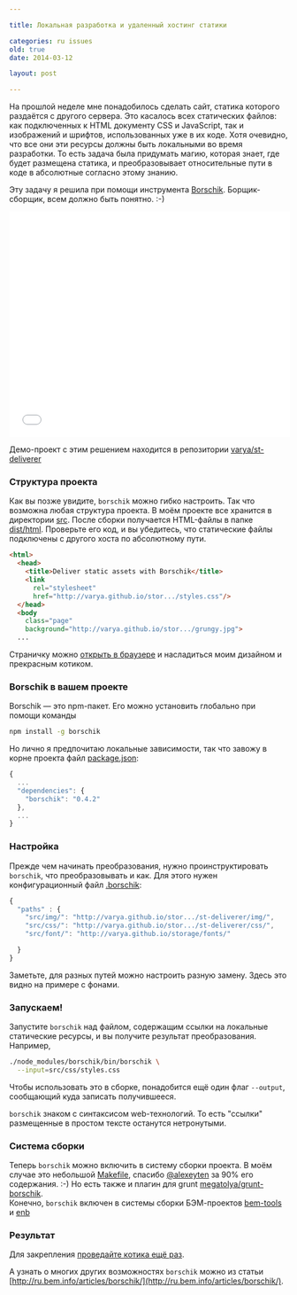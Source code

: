 ```yaml
---

title: Локальная разработка и удаленный хостинг статики

categories: ru issues
old: true
date: 2014-03-12

layout: post

---
```

На прошлой неделе мне понадобилось сделать сайт, статика которого раздаётся с
другого сервера. Это касалось всех статических файлов: как подключенных к HTML
документу CSS и JavaScript, так и изображений и шрифтов, использованных уже в
их коде.<excerpt/> Хотя очевидно, что все они эти ресурсы должны быть локальными во
время разработки. То есть задача была придумать магию, которая знает, где будет
размещена статика, и преобразовывает относительные пути в коде в абсолютные
согласно этому знанию.

Эту задачу я решила при помощи инструмента
[Borschik](http://bem.info/tools/optimizers/borschik/). Борщик-сборщик, всем
должно быть понятно. :-)

<center>
<iframe src="//embed.gettyimages.com/embed/135591409?et=B_T3l-shrE-pr9-ELe_wJw&sig=5haG67PAzCxGourA96ZB7m9LwSket1v9PpvXEXNIkBM=" width="508" height="407" frameborder="0" scrolling="no"></iframe>
</center>

Демо-проект с этим решением находится в репозитории
[varya/st-deliverer](https://github.com/varya/st-deliverer)

### Структура проекта
Как вы позже увидите, `borschik` можно гибко настроить. Так что возможна любая
структура проекта. В моём проекте все хранится в директории
[src](b.com/varya/st-deliverer/tree/master/src).
После сборки получается HTML-файлы в папке
[dist/html](https://github.com/varya/st-deliverer/tree/gh-pages/dist/html).
Проверьте его код, и вы убедитесь, что статические файлы подключены с другого
хоста по абсолютному пути.

```html
<html>
  <head>
    <title>Deliver static assets with Borschik</title>
    <link
      rel="stylesheet"
      href="http://varya.github.io/stor.../styles.css"/>
  </head>
  <body
    class="page"
    background="http://varya.github.io/stor.../grungy.jpg">
  ...
```

Страничку можно [открыть в браузере](http://varya.me/st-deliverer/dist/html/) и
насладиться моим дизайном и прекрасным котиком.

### Borschik в вашем проекте
Borschik — это npm-пакет. Его можно установить глобально при помощи команды

```bash
npm install -g borschik
```

Но лично я предпочитаю локальные зависимости, так что завожу в корне проекта
файл
[package.json](https://github.com/varya/st-deliverer/blob/master/package.json):

```js
{
  ...
  "dependencies": {
    "borschik": "0.4.2"
  },
  ...
}
```

### Настройка
Прежде чем начинать преобразования, нужно проинструктировать `borschik`, что
преобразовывать и как. Для этого нужен конфигурационный файл
[.borschik](https://github.com/varya/st-deliverer/blob/master/.borschik):

```js
{
  "paths" : {
    "src/img/": "http://varya.github.io/stor.../st-deliverer/img/",
    "src/css/": "http://varya.github.io/stor.../st-deliverer/css/",
    "src/font/": "http://varya.github.io/storage/fonts/"

  }
}
```

Заметьте, для разных путей можно настроить разную замену. Здесь это видно на
примере с фонами.

### Запускаем!
Запустите `borschik` над файлом, содержащим ссылки на локальные статические
ресурсы, и вы получите результат преобразования. Например,

```bash
./node_modules/borschik/bin/borschik \
  --input=src/css/styles.css
```

Чтобы использовать это в сборке, понадобится ещё один флаг `--output`,
сообщающий куда записать получившееся.

`borschik` знаком с синтаксисом web-технологий. То есть "ссылки" размещенные в
простом тексте останутся нетронутыми.

### Система сборки
Теперь `borschik` можно включить в систему сборки проекта. В моём случае это
небольшой
[Makefile](https://github.com/varya/st-deliverer/blob/master/Makefile), спасибо
[@alexeyten](https://github.com/alexeyten) за 90% его содержания. :-) Но есть
также и плагин для grunt [megatolya/grunt-borschik](https://github.com/megatolya/grunt-borschik).<br/>
Конечно, `borschik` включен в системы сборки БЭМ-проектов
[bem-tools](http://bem.info/tools/bem/bem-tools/)
и [enb](https://github.com/enb-make/enb)

### Результат
Для закрепления [проведайте котика ещё раз](http://varya.me/st-deliverer/dist/html/).

А узнать о многих других возможностях `borschik` можно из статьи
[http://ru.bem.info/articles/borschik/](http://ru.bem.info/articles/borschik/).
